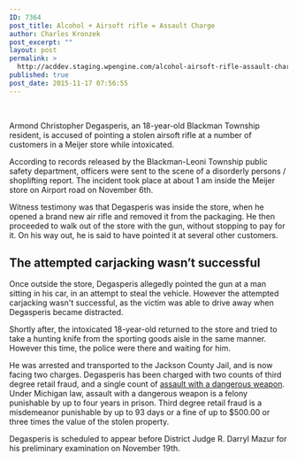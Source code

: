 ```yaml
---
ID: 7364
post_title: Alcohol + Airsoft rifle = Assault Charge
author: Charles Kronzek
post_excerpt: ""
layout: post
permalink: >
  http://acddev.staging.wpengine.com/alcohol-airsoft-rifle-assault-charge.html
published: true
post_date: 2015-11-17 07:56:55
---
```

&nbsp;

<span style="font-weight: 400;">Armond Christopher Degasperis, an 18-year-old Blackman Township resident, is accused of pointing a stolen airsoft rifle at a number of customers in a Meijer store while intoxicated.</span><!--more-->

<span style="font-weight: 400;">According to records released by the </span><span style="font-weight: 400;">Blackman-Leoni Township public safety department, officers were sent to the scene of a disorderly persons / shoplifting report. The incident took place at about 1 am inside the Meijer store on Airport road on November 6th.</span>

<span style="font-weight: 400;">Witness testimony was that Degasperis was inside the store, when he opened a brand new air rifle and removed it from the packaging. He then proceeded to walk out of the store with the gun, without stopping to pay for it. On his way out, he is said to have pointed it at several other customers.</span>

<h2>The attempted carjacking wasn’t successful</h2>

<span style="font-weight: 400;">Once outside the store, Degasperis allegedly pointed the gun at a man sitting in his car, in an attempt to steal the vehicle. However the attempted carjacking wasn't successful, as the victim was able to drive away when Degasperis became distracted. </span>

<span style="font-weight: 400;">Shortly after, the intoxicated 18-year-old returned to the store and tried to take a hunting knife from the sporting goods aisle in the same manner. However this time, the police were there and waiting for him.</span>

<span style="font-weight: 400;">He was arrested and transported to the Jackson County Jail, and is now facing two charges. Degasperis has been charged with </span><span style="font-weight: 400;">two counts of third degree retail fraud, and a single count of <a href="http://acddev.staging.wpengine.com/assault-charges.html" target="_blank">assault with a dangerous weapon</a>. Under Michigan law, assault with a dangerous weapon is a felony punishable by up to four years in prison. Third degree retail fraud is a misdemeanor punishable by up to 93 days or a fine of up to $500.00 or three times the value of the stolen property.</span>

<span style="font-weight: 400;">Degasperis is scheduled to appear before District Judge R. Darryl Mazur for his preliminary examination on November 19th.</span>